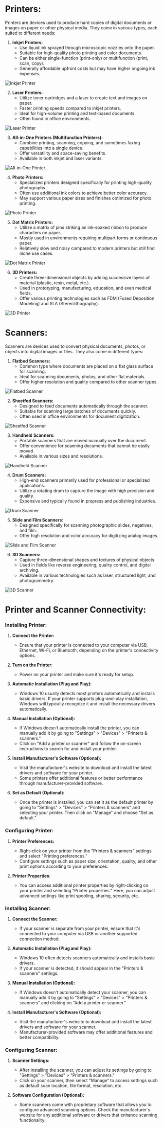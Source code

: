 # Printers:

Printers are devices used to produce hard copies of digital documents or images on paper or other physical media. They come in various types, each suited to different needs:

1. **Inkjet Printers:**
   - Use liquid ink sprayed through microscopic nozzles onto the paper.
   - Suitable for high-quality photo printing and color documents.
   - Can be either single-function (print-only) or multifunction (print, scan, copy).
   - Generally affordable upfront costs but may have higher ongoing ink expenses.

![Inkjet Printer](./img/Inkjet%20Printers.jpg)

2. **Laser Printers:**
   - Utilize toner cartridges and a laser to create text and images on paper.
   - Faster printing speeds compared to inkjet printers.
   - Ideal for high-volume printing and text-based documents.
   - Often found in office environments.

![Laser Printer](./img/lasor-printer.webp)

3. **All-in-One Printers (Multifunction Printers):**
   - Combine printing, scanning, copying, and sometimes faxing capabilities into a single device.
   - Offer versatility and space-saving benefits.
   - Available in both inkjet and laser variants.

![All-in-One Printer](./img/multi-printer.png)

4. **Photo Printers:**
   - Specialized printers designed specifically for printing high-quality photographs.
   - Often use additional ink colors to achieve better color accuracy.
   - May support various paper sizes and finishes optimized for photo printing.

![Photo Printer](./img/photo-printer.webp)

5. **Dot Matrix Printers:**
   - Utilize a matrix of pins striking an ink-soaked ribbon to produce characters on paper.
   - Mostly used in environments requiring multipart forms or continuous paper.
   - Relatively slow and noisy compared to modern printers but still find niche use cases.

![Dot Matrix Printer](./img/dot-printer.jpg)

6. **3D Printers:**
   - Create three-dimensional objects by adding successive layers of material (plastic, resin, metal, etc.).
   - Used in prototyping, manufacturing, education, and even medical fields.
   - Offer various printing technologies such as FDM (Fused Deposition Modeling) and SLA (Stereolithography).

![3D Printer](./img/3d-printer.jpg)

# Scanners:

Scanners are devices used to convert physical documents, photos, or objects into digital images or files. They also come in different types:

1. **Flatbed Scanners:**
   - Common type where documents are placed on a flat glass surface for scanning.
   - Ideal for scanning documents, photos, and other flat materials.
   - Offer higher resolution and quality compared to other scanner types.

![Flatbed Scanner](./img/Flatbed-scanner.jpg)

2. **Sheetfed Scanners:**
   - Designed to feed documents automatically through the scanner.
   - Suitable for scanning large batches of documents quickly.
   - Often used in office environments for document digitization.

![Sheetfed Scanner](./img/Sheetfed-scanner.jpg)

3. **Handheld Scanners:**
   - Portable scanners that are moved manually over the document.
   - Offer convenience for scanning documents that cannot be easily moved.
   - Available in various sizes and resolutions.

![Handheld Scanner](./img/Handheld.jpg)

4. **Drum Scanners:**
   - High-end scanners primarily used for professional or specialized applications.
   - Utilize a rotating drum to capture the image with high precision and quality.
   - Expensive and typically found in prepress and publishing industries.

![Drum Scanner](./img/Drum.jpg)

5. **Slide and Film Scanners:**
   - Designed specifically for scanning photographic slides, negatives, and film.
   - Offer high resolution and color accuracy for digitizing analog images.

![Slide and Film Scanner](./img/Slide-and-Film-scanner.webp)

6. **3D Scanners:**
   - Capture three-dimensional shapes and textures of physical objects.
   - Used in fields like reverse engineering, quality control, and digital archiving.
   - Available in various technologies such as laser, structured light, and photogrammetry.

![3D Scanner](./img/3d-scanner.webp)

# Printer and Scanner Connectivity:

### Installing Printer:

1. **Connect the Printer:**

   - Ensure that your printer is connected to your computer via USB, Ethernet, Wi-Fi, or Bluetooth, depending on the printer's connectivity options.

2. **Turn on the Printer:**

   - Power on your printer and make sure it's ready for setup.

3. **Automatic Installation (Plug and Play):**

   - Windows 10 usually detects most printers automatically and installs basic drivers. If your printer supports plug-and-play installation, Windows will typically recognize it and install the necessary drivers automatically.

4. **Manual Installation (Optional):**

   - If Windows doesn't automatically install the printer, you can manually add it by going to "Settings" > "Devices" > "Printers & scanners."
   - Click on "Add a printer or scanner" and follow the on-screen instructions to search for and install your printer.

5. **Install Manufacturer's Software (Optional):**

   - Visit the manufacturer's website to download and install the latest drivers and software for your printer.
   - Some printers offer additional features or better performance through manufacturer-provided software.

6. **Set as Default (Optional):**
   - Once the printer is installed, you can set it as the default printer by going to "Settings" > "Devices" > "Printers & scanners" and selecting your printer. Then click on "Manage" and choose "Set as default."

### Configuring Printer:

1. **Printer Preferences:**

   - Right-click on your printer from the "Printers & scanners" settings and select "Printing preferences."
   - Configure settings such as paper size, orientation, quality, and other print options according to your preferences.

2. **Printer Properties:**
   - You can access additional printer properties by right-clicking on your printer and selecting "Printer properties." Here, you can adjust advanced settings like print spooling, sharing, security, etc.

### Installing Scanner:

1. **Connect the Scanner:**

   - If your scanner is separate from your printer, ensure that it's connected to your computer via USB or another supported connection method.

2. **Automatic Installation (Plug and Play):**

   - Windows 10 often detects scanners automatically and installs basic drivers.
   - If your scanner is detected, it should appear in the "Printers & scanners" settings.

3. **Manual Installation (Optional):**

   - If Windows doesn't automatically detect your scanner, you can manually add it by going to "Settings" > "Devices" > "Printers & scanners" and clicking on "Add a printer or scanner."

4. **Install Manufacturer's Software (Optional):**
   - Visit the manufacturer's website to download and install the latest drivers and software for your scanner.
   - Manufacturer-provided software may offer additional features and better compatibility.

### Configuring Scanner:

1. **Scanner Settings:**

   - After installing the scanner, you can adjust its settings by going to "Settings" > "Devices" > "Printers & scanners."
   - Click on your scanner, then select "Manage" to access settings such as default scan location, file format, resolution, etc.

2. **Software Configuration (Optional):**
   - Some scanners come with proprietary software that allows you to configure advanced scanning options. Check the manufacturer's website for any additional software or drivers that enhance scanning functionality.
